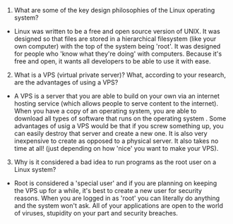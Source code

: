 1. What are some of the key design philosophies of the Linux operating system?
  - Linux was written to be a free and open source version of UNIX. It was designed so that files are stored in a  hierarchical filesystem (like your own computer) with the top of the system being 'root'. It was designed for people who 'know what they're doing' with computers. Because it's free and open, it wants all developers to be able to use it with ease.

2. What is a VPS (virtual private server)? What, according to your research, are the advantages of using a VPS?
  - A VPS is a server that you are able to build on your own via an internet hosting service (which allows people to serve content to the internet). When you have a copy of an operating system, you are able to download all types of software that runs on the operating system . Some advantages of usig a VPS would be that if you screw something up, you can easily destroy that server and create a new one. It is also very inexpensive to create as opposed to a physical server. It also takes no time at all! (just depending on how 'nice' you want to make your VPS).

3. Why is it considered a bad idea to run programs as the root user on a Linux system?
 - Root is considered a 'special user' and if you are planning on keeping the VPS up for a while, it's best to create a new user for security reasons. When you are logged in as 'root' you can literally do anything and the system won't ask. All of your applications are open to the world of viruses, stupidity on your part and security breaches.